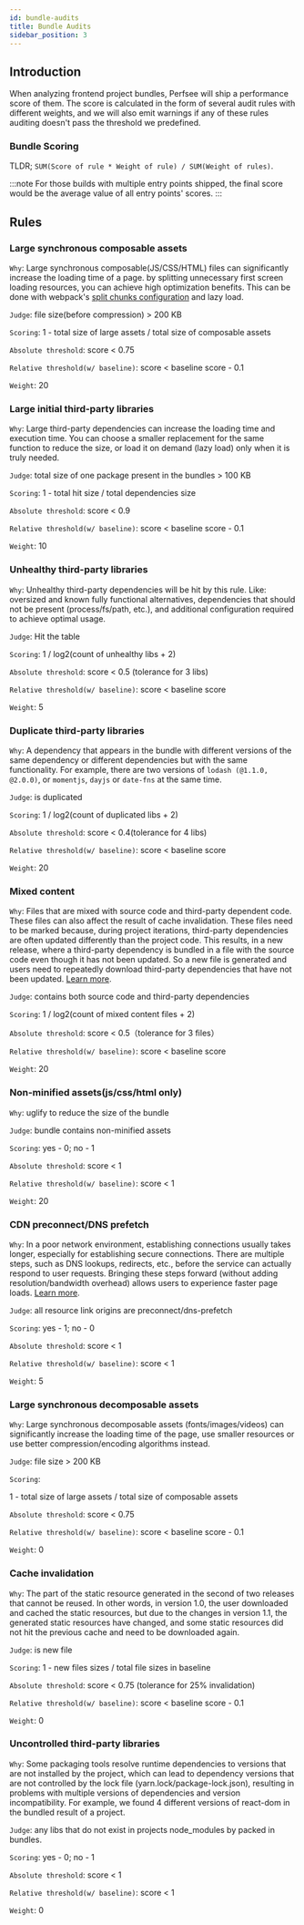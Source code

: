 ```yaml
---
id: bundle-audits
title: Bundle Audits
sidebar_position: 3
---
```


## Introduction

When analyzing frontend project bundles, Perfsee will ship a performance score of them. The score is calculated in the form of several audit rules with different weights, and we will also
emit warnings if any of these rules auditing doesn't pass the threshold we predefined.

### Bundle Scoring

TLDR; `SUM(Score of rule * Weight of rule) / SUM(Weight of rules)`.

:::note
For those builds with multiple entry points shipped, the final score would be the average value of all entry points' scores.
:::

## Rules

### Large synchronous composable assets

`Why`: Large synchronous composable(JS/CSS/HTML) files can significantly increase the loading time of a page. by splitting unnecessary first screen loading resources, you can achieve high optimization benefits. This can be done with webpack's [split chunks configuration](https://web.dev/reduce-javascript-payloads-with-code-splitting/) and lazy load.

`Judge`: file size(before compression) > 200 KB

`Scoring`: 1 - total size of large assets / total size of composable assets

`Absolute threshold`: score < 0.75

`Relative threshold(w/ baseline)`: score < baseline score - 0.1

`Weight`: 20

### Large initial third-party libraries

`Why`: Large third-party dependencies can increase the loading time and execution time. You can choose a smaller replacement for the same function to reduce the size, or load it on demand (lazy load) only when it is truly needed.

`Judge`: total size of one package present in the bundles > 100 KB

`Scoring`: 1 - total hit size / total dependencies size

`Absolute threshold`: score < 0.9

`Relative threshold(w/ baseline)`: score < baseline score - 0.1

`Weight`: 10

### Unhealthy third-party libraries

`Why`: Unhealthy third-party dependencies will be hit by this rule. Like: oversized and known fully functional alternatives, dependencies that should not be present (process/fs/path, etc.), and additional configuration required to achieve optimal usage.

`Judge`: Hit the table

`Scoring`: 1 / log2(count of unhealthy libs + 2)

`Absolute threshold`: score < 0.5 (tolerance for 3 libs)

`Relative threshold(w/ baseline)`: score < baseline score

`Weight`: 5

### Duplicate third-party libraries

`Why`: A dependency that appears in the bundle with different versions of the same dependency or different dependencies but with the same functionality. For example, there are two versions of `lodash (@1.1.0, @2.0.0)`, or `momentjs`, `dayjs` or `date-fns` at the same time.

`Judge`: is duplicated

`Scoring`: 1 / log2(count of duplicated libs + 2)

`Absolute threshold`: score < 0.4(tolerance for 4 libs)

`Relative threshold(w/ baseline)`: score < baseline score

`Weight`: 20

### Mixed content

`Why`: Files that are mixed with source code and third-party dependent code. These files can also affect the result of cache invalidation. These files need to be marked because, during project iterations, third-party dependencies are often updated differently than the project code. This results, in a new release, where a third-party dependency is bundled in a file with the source code even though it has not been updated. So a new file is generated and users need to repeatedly download third-party dependencies that have not been updated. [Learn more](https://web.dev/use-long-term-caching/).

`Judge`: contains both source code and third-party dependencies

`Scoring`: 1 / log2(count of mixed content files + 2)

`Absolute threshold`: score < 0.5（tolerance for 3 files）

`Relative threshold(w/ baseline)`: score < baseline score

`Weight`: 20

### Non-minified assets(js/css/html only)

`Why`: uglify to reduce the size of the bundle

`Judge`: bundle contains non-minified assets

`Scoring`: yes - 0; no - 1

`Absolute threshold`: score < 1

`Relative threshold(w/ baseline)`: score < 1

`Weight`: 20

### CDN preconnect/DNS prefetch

`Why`: In a poor network environment, establishing connections usually takes longer, especially for establishing secure connections. There are multiple steps, such as DNS lookups, redirects, etc., before the service can actually respond to user requests. Bringing these steps forward (without adding resolution/bandwidth overhead) allows users to experience faster page loads. [Learn more](https://web.dev/uses-rel-preconnect/).

`Judge`: all resource link origins are preconnect/dns-prefetch

`Scoring`: yes - 1; no - 0

`Absolute threshold`: score < 1

`Relative threshold(w/ baseline)`: score < 1

`Weight`: 5

### Large synchronous decomposable assets

`Why`: Large synchronous decomposable assets (fonts/images/videos) can significantly increase the loading time of the page, use smaller resources or use better compression/encoding algorithms instead.

`Judge`: file size > 200 KB

`Scoring`:

1 - total size of large assets / total size of composable assets

`Absolute threshold`: score < 0.75

`Relative threshold(w/ baseline)`: score < baseline score - 0.1

`Weight`: 0

### Cache invalidation

`Why`: The part of the static resource generated in the second of two releases that cannot be reused. In other words, in version 1.0, the user downloaded and cached the static resources, but due to the changes in version 1.1, the generated static resources have changed, and some static resources did not hit the previous cache and need to be downloaded again.

`Judge`: is new file

`Scoring`: 1 - new files sizes / total file sizes in baseline

`Absolute threshold`: score < 0.75 (tolerance for 25% invalidation)

`Relative threshold(w/ baseline)`: score < baseline score - 0.1

`Weight`: 0

### Uncontrolled third-party libraries

`Why`: Some packaging tools resolve runtime dependencies to versions that are not installed by the project, which can lead to dependency versions that are not controlled by the lock file (yarn.lock/package-lock.json), resulting in problems with multiple versions of dependencies and version incompatibility. For example, we found 4 different versions of react-dom in the bundled result of a project.

`Judge`: any libs that do not exist in projects node_modules by packed in bundles.

`Scoring`: yes - 0; no - 1

`Absolute threshold`: score < 1

`Relative threshold(w/ baseline)`: score < 1

`Weight`: 0
